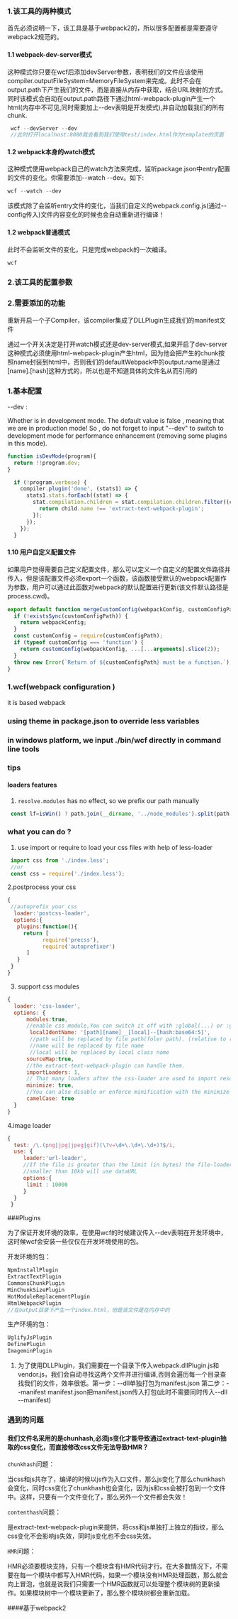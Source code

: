 ### 1.该工具的两种模式

首先必须说明一下，该工具是基于webpack2的，所以很多配置都是需要遵守webpack2规范的。

#### 1.1 webpack-dev-server模式

这种模式你只要在wcf后添加devServer参数，表明我们的文件应该使用compiler.outputFileSystem=MemoryFileSystem来完成。此时不会在output.path下产生我们的文件，而是直接从内存中获取，结合URL映射的方式。同时该模式会自动在output.path路径下通过html-webpack-plugin产生一个html(内存中不可见,同时需要加上--dev表明是开发模式),并自动加载我们的所有chunk.

```js
 wcf --devServer --dev
 //此时打开localhost:8080就会看到我们使用test/index.html作为template的页面
```

#### 1.2 webpack本身的watch模式

这种模式使用webpack自己的watch方法来完成，监听package.json中entry配置的文件的变化。你需要添加--watch --dev。如下:

```js
wcf --watch --dev
```

该模式除了会监听entry文件的变化，当我们自定义的webpack.config.js(通过--config传入)文件内容变化的时候也会自动重新进行编译！

#### 1.2 webpack普通模式

此时不会监听文件的变化，只是完成webpack的一次编译。

```js
wcf
```


### 2.该工具的配置参数






### 2.需要添加的功能
重新开启一个子Compiler，该compiler集成了DLLPlugin生成我们的manifest文件

通过一个开关决定是打开watch模式还是dev-server模式,如果开启了dev-server这种模式必须使用html-webpack-plugin产生html，因为他会把产生的chunk按照name封装到html中，否则我们的defaultWebpack中的output.name是通过[name].[hash]这种方式的，所以也是不知道具体的文件名从而引用的

### 1.基本配置


 --dev :

 Whether is in development mode. The default value is false , meaning that we are in production mode! So , do not forget to input "--dev" to switch to development mode for performance enhancement (removing some plugins in this mode).

 ```js
function isDevMode(program){
   return !!program.dev;
}
 ```


```js
  if (!program.verbose) {
    compiler.plugin('done', (stats1) => {
      stats1.stats.forEach((stat) => {
        stat.compilation.children = stat.compilation.children.filter((child) => {
          return child.name !== 'extract-text-webpack-plugin';
        });
      });
    });
  }
```

#### 1.10 用户自定义配置文件

如果用户觉得需要自己定义配置文件，那么可以定义一个自定义的配置文件路径并传入，但是该配置文件必须export一个函数，该函数接受默认的webpack配置作为参数，用户可以通过此函数对webpack的默认配置进行更新(该文件默认路径是process.cwd)。

```js
export default function mergeCustomConfig(webpackConfig, customConfigPath) {
  if (!existsSync(customConfigPath)) {
    return webpackConfig;
  }
  const customConfig = require(customConfigPath);
  if (typeof customConfig === 'function') {
    return customConfig(webpackConfig, ...[...arguments].slice(2));
  }
  throw new Error(`Return of ${customConfigPath} must be a function.`);
}
```





### 1.wcf(webpack configuration )

 it is based webpack

### using theme in package.json to override less variables

### in windows platform, we input ./bin/wcf directly in command line tools



### tips

#### loaders features

1. `resolve.modules` has no effect, so we prefix our path manually

```js
 const lf=isWin() ? path.join(__dirname, '../node_modules').split(path.sep).join("/") :path.join(__dirname, '../node_modules');

```


### what you can do ?

1. use import or require to load your css files with help of less-loader

```js
 import css from './index.less';
 //or 
 const css = require('./index.less');
```

2.postprocess your css

```js
{
 //autoprefix your css
  loader:'postcss-loader',
  options:{
   plugins:function(){
     return [
           require('precss'),
           require('autoprefixer')
      ]
   }
 }
}
```

3. support css modules 

```js
{
  loader: 'css-loader',
  options: { 
      modules:true,
      //enable css module,You can switch it off with :global(...) or :global for selectors and/or rules.
       localIdentName: '[path][name]__[local]--[hash:base64:5]',
       //path will be replaced by file path(foler path). (relative to root foler)
       //name will be replaced by file name
       //local will be replaced by local class name
      sourceMap:true,
      //the extract-text-webpack-plugin can handle them.
      importLoaders: 1,
      // That many loaders after the css-loader are used to import resources.
      minimize: true,
      //You can also disable or enforce minification with the minimize query parameter.
      camelCase: true
  }
}
```

4.image loader

```js
{
  test: /\.(png|jpg|jpeg|gif)(\?v=\d+\.\d+\.\d+)?$/i,
  use: {
     loader:'url-loader',
     //If the file is greater than the limit (in bytes) the file-loader is used and all query parameters are passed to it.
     //smaller than 10kb will use dataURL
     options:{
      limit : 10000
     }
  }
 }
```



###Plugins

为了保证开发环境的效率，在使用wcf的时候建议传入--dev表明在开发环境中，这时候wcf会安装一些仅仅在开发环境使用的包。

开发环境的包：

```js
NpmInstallPlugin
ExtractTextPlugin
CommonsChunkPlugin
MinChunkSizePlugin
HotModuleReplacementPlugin
HtmlWebpackPlugin
//在output目录下产生一个index.html，但是该文件是在内存中的
```

生产环境的包：

```js
UglifyJsPlugin
DefinePlugin
ImageminPlugin
```





1. 为了使用DLLPlugin，我们需要在一个目录下传入webpack.dllPlugin.js和vendor.js，我们会自动寻找这两个文件并进行编译,否则会遍历每一个目录查找我们的文件，效率很低。第一步：--dll单独打包为manifest.json 第二步：--manifest manifest.json把manifest.json传入打包(此时不需要同时传入--dll --manifest)

### 遇到的问题

#### 我们文件名采用的是chunhash,必须js变化才能导致通过extract-text-plugin抽取的css变化，而直接修改css文件无法导致HMR？

<code>chunkhash</code>问题：

当css和js共存了，编译的时候以js作为入口文件，那么js变化了那么chunkhash会变化，同时css变化了chunkhash也会变化，因为js和css会被打包到一个文件中。这样，只要有一个文件变化了，那么另外一个文件都会失效！

<code>contenthash</code>问题：

是extract-text-webpack-plugin来提供，将css和js单独打上独立的指纹，那么css变化不会影响js失效，同时js变化也不会css失效。

<code>HMR</code>问题：

HMR必须要模块支持，只有一个模块含有HMR代码才行。在大多数情况下，不需要在每一个模块中都写入HMR代码，如果一个模块没有HMR处理函数，那么就会向上冒泡，也就是说我们只需要一个HMR函数就可以处理整个模块树的更新操作。如果模块树中一个模块更新了，那么整个模块树都会重新加载。

####基于webpack2